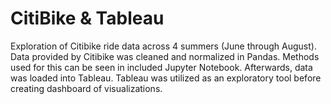 # CitiBike & Tableau

Exploration of Citibike ride data across 4 summers (June through August). Data provided by Citibike was cleaned and normalized in Pandas. Methods used for this can be seen in included Jupyter Notebook. Afterwards, data was loaded into Tableau. Tableau was utilized as an exploratory tool before creating dashboard of visualizations. 
